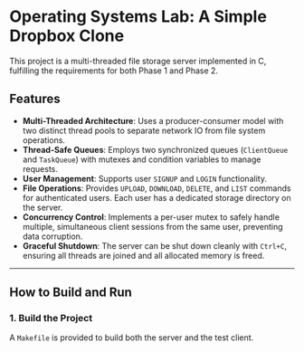 # Operating Systems Lab: A Simple Dropbox Clone

This project is a multi-threaded file storage server implemented in C, fulfilling the requirements for both Phase 1 and Phase 2.

## Features

- **Multi-Threaded Architecture**: Uses a producer-consumer model with two distinct thread pools to separate network IO from file system operations.  
- **Thread-Safe Queues**: Employs two synchronized queues (`ClientQueue` and `TaskQueue`) with mutexes and condition variables to manage requests.  
- **User Management**: Supports user `SIGNUP` and `LOGIN` functionality.  
- **File Operations**: Provides `UPLOAD`, `DOWNLOAD`, `DELETE`, and `LIST` commands for authenticated users. Each user has a dedicated storage directory on the server.  
- **Concurrency Control**: Implements a per-user mutex to safely handle multiple, simultaneous client sessions from the same user, preventing data corruption.  
- **Graceful Shutdown**: The server can be shut down cleanly with `Ctrl+C`, ensuring all threads are joined and all allocated memory is freed.

---

## How to Build and Run

### 1. Build the Project  
A `Makefile` is provided to build both the server and the test client.  

